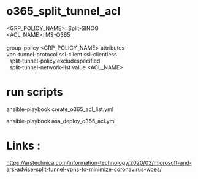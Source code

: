 # o365_split_tunnel_acl

<GRP_POLICY_NAME>: Split-SINOG<br/>
<ACL_NAME>: MS-O365<br/>
<br/>
group-policy <GRP_POLICY_NAME> attributes<br/>
vpn-tunnel-protocol ssl-client ssl-clientless<br/>
&nbsp;&nbsp;split-tunnel-policy excludespecified<br/>
&nbsp;&nbsp;split-tunnel-network-list value <ACL_NAME><br/>

# run scripts

ansible-playbook create_o365_acl_list.yml<br/>

ansible-playbook asa_deploy_o365_acl.yml<br/>

# Links :

https://arstechnica.com/information-technology/2020/03/microsoft-and-ars-advise-split-tunnel-vpns-to-minimize-coronavirus-woes/
